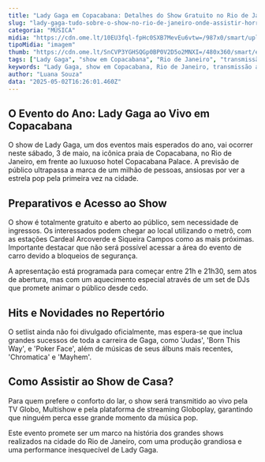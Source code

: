 ```yaml
---
title: "Lady Gaga em Copacabana: Detalhes do Show Gratuito no Rio de Janeiro"
slug: "lady-gaga-tudo-sobre-o-show-no-rio-de-janeiro-onde-assistir-horrio-e-mais"
categoria: "MÚSICA"
midia: "https://cdn.ome.lt/10EU3fql-fpHc0SXB7MevEu6vtw=/987x0/smart/uploads/conteudo/fotos/OMELETE_CAPA_-_2025-05-02T115828.727.png"
tipoMidia: "imagem"
thumb: "https://cdn.ome.lt/SnCVP3YGHSQGp0BP0V2D5o2MNXI=/480x360/smart/extras/conteudos/omelete_THUMB_-_2025-05-02T115810.606.png"
tags: ["Lady Gaga", "show em Copacabana", "Rio de Janeiro", "transmissão ao vivo", "Copacabana Palace", "ingressos Lady Gaga", "Chromatica", "Mayhem"]
keywords: "Lady Gaga, show em Copacabana, Rio de Janeiro, transmissão ao vivo, Copacabana Palace, ingressos Lady Gaga, Chromatica, Mayhem"
author: "Luana Souza"
data: "2025-05-02T16:26:01.460Z"
---
```


## O Evento do Ano: Lady Gaga ao Vivo em Copacabana

O show de Lady Gaga, um dos eventos mais esperados do ano, vai ocorrer neste sábado, 3 de maio, na icônica praia de Copacabana, no Rio de Janeiro, em frente ao luxuoso hotel Copacabana Palace. A previsão de público ultrapassa a marca de um milhão de pessoas, ansiosas por ver a estrela pop pela primeira vez na cidade.

## Preparativos e Acesso ao Show

O show é totalmente gratuito e aberto ao público, sem necessidade de ingressos. Os interessados podem chegar ao local utilizando o metrô, com as estações Cardeal Arcoverde e Siqueira Campos como as mais próximas. Importante destacar que não será possível acessar a área do evento de carro devido a bloqueios de segurança.

A apresentação está programada para começar entre 21h e 21h30, sem atos de abertura, mas com um aquecimento especial através de um set de DJs que promete animar o público desde cedo.

## Hits e Novidades no Repertório

O setlist ainda não foi divulgado oficialmente, mas espera-se que inclua grandes sucessos de toda a carreira de Gaga, como 'Judas', 'Born This Way', e 'Poker Face', além de músicas de seus álbuns mais recentes, 'Chromatica' e 'Mayhem'.

## Como Assistir ao Show de Casa?

Para quem prefere o conforto do lar, o show será transmitido ao vivo pela TV Globo, Multishow e pela plataforma de streaming Globoplay, garantindo que ninguém perca esse grande momento da música pop.

Este evento promete ser um marco na história dos grandes shows realizados na cidade do Rio de Janeiro, com uma produção grandiosa e uma performance inesquecível de Lady Gaga.